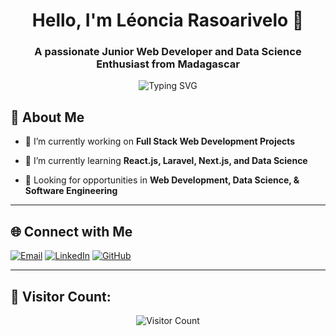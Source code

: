 <h1 align="center">Hello, I'm Léoncia Rasoarivelo 👋</h1>
<h3 align="center">A passionate Junior Web Developer and Data Science Enthusiast from Madagascar</h3>

<p align="center">
  <img src="https://readme-typing-svg.herokuapp.com?font=Fira+Code&size=22&pause=1000&color=00BFFF&center=true&vCenter=true&width=440&lines=Web+Developer;Freelancer;Software+Engineering+Student;Learning+Data+Science+and+AI;Always+learning+new+tech!" alt="Typing SVG" />
</p>

## 🚀 About Me

- 🔭 I’m currently working on **Full Stack Web Development Projects**

- 🌱 I’m currently learning **React.js, Laravel, Next.js, and Data Science**

- 💼 Looking for opportunities in **Web Development, Data Science, & Software Engineering**

<!--- ⚡ Fun fact: I’m also a **Natural Hairstylist**! 💇‍♀️-->

---

## 🌐 Connect with Me

<p align="left">
<a href="mailto:leonciarasoa@gmail.com"><img src="https://img.shields.io/badge/-Email-D14836?style=for-the-badge&logo=gmail&logoColor=white" alt="Email"></a>
<a href="https://www.linkedin.com/in/leoncia-rasoarivelo/" target="_blank"><img src="https://img.shields.io/badge/LinkedIn-0077B5?style=for-the-badge&logo=linkedin&logoColor=white" alt="LinkedIn"></a>
<a href="https://github.com/Leonciia" target="_blank"><img src="https://img.shields.io/badge/GitHub-100000?style=for-the-badge&logo=github&logoColor=white" alt="GitHub"></a>
</p>

<!-- --- -->

<!--## 📊 GitHub Stats:

<p align="center">
  <img src="https://github-readme-stats.vercel.app/api/top-langs/?username=Leonciia&theme=dark&hide_border=false&include_all_commits=false&count_private=true&layout=compact" alt="Top Langs" />
  <img src="https://github-readme-streak-stats.herokuapp.com/?user=Leonciia&theme=dark&hide_border=false" alt="GitHub Streak" />
  <img src="https://github-readme-stats.vercel.app/api?username=Leonciia&show_icons=true&theme=dark&hide_border=false" alt="GitHub Stats" />
</p>-->

<!-- --- -->

<!--## 🏆 GitHub Trophies:

<p align="center">
  <img src="https://github-profile-trophy.vercel.app/?username=Leonciia&theme=radical&no-frame=false&no-bg=true&margin-w=4" alt="Trophies" />
 </p> -->

--- 

## 👀 Visitor Count:
<p align="center">
  <img src="https://visitcount.itsvg.in/api?id=Leonciia&icon=0&color=0" alt="Visitor Count" />
</p>
